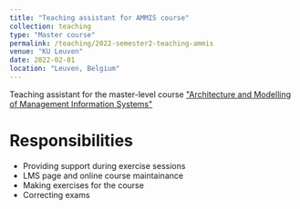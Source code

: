 ```yaml
---
title: "Teaching assistant for AMMIS course"
collection: teaching
type: "Master course"
permalink: /teaching/2022-semester2-teaching-ammis
venue: "KU Leuven"
date: 2022-02-01
location: "Leuven, Belgium"
---
```


Teaching assistant for the master-level course ["Architecture and Modelling of Management Information Systems"](https://onderwijsaanbod.kuleuven.be/2021/syllabi/e/D0I71AE.htm#activetab=doelstellingen_idp45536)

Responsibilities 
======

- Providing support during exercise sessions 
- LMS page and online course maintainance 
- Making exercises for the course
- Correcting exams 